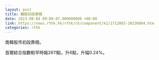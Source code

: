 ```yaml
---
layout: post
title: 韓股初段靠穩
date: 2023-08-04 09:09:07.000000000 +08:00
link: https://news.rthk.hk/rthk/ch/component/k2/1712003-20230804.htm
categories: rthk
---
```


南韓股市初段靠穩。

首爾綜合指數較早時報2611點，升6點，升幅0.24%。
